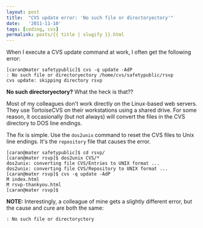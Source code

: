 ```yaml
---
layout: post
title:  "CVS update error: 'No such file or directoryectory'"
date:   '2011-11-10'
tags: [coding, cvs]
permalink: posts/{{ title | slugify }}.html
---
```


When I execute a CVS update command at work, I often get the following error:

~~~
[caran@mater safetypublic]$ cvs -q update -AdP
: No such file or directoryectory /home/cvs/safetypublic/rsvp
cvs update: skipping directory rsvp
~~~

**No such directoryectory?**  What the heck is that??

<!-- more -->

Most of my colleagues don't work directly on the Linux-based web servers.  They
use TortoiseCVS on their workstations using a shared drive.  For some reason,
it occasionally (but not always) will convert the files in the CVS directory
to DOS line endings.

The fix is simple.  Use the `dos2unix` command to reset the CVS files to
Unix line endings.  It's the `repository` file that causes the error.

~~~
[caran@mater safetypublic]$ cd rsvp/
[caran@mater rsvp]$ dos2unix CVS/*
dos2unix: converting file CVS/Entries to UNIX format ...
dos2unix: converting file CVS/Repository to UNIX format ...
[caran@mater rsvp]$ cvs -q update -AdP
M index.html
M rsvp-thankyou.html
[caran@mater rsvp]$ 
~~~

**NOTE:** Interestingly, a colleague of mine gets a slightly different
error, but the cause and cure are both the same:

~~~
: No such file or directoryctory
~~~
